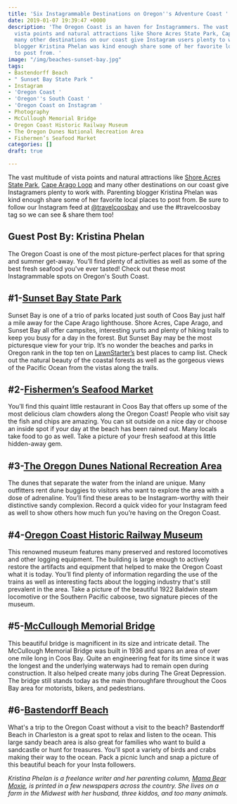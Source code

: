 ```yaml
---
title: 'Six Instagrammable Destinations on Oregon''s Adventure Coast '
date: 2019-01-07 19:39:47 +0000
description: 'The Oregon Coast is an haven for Instagrammers. The vast multitude of
  vista points and natural attractions like Shore Acres State Park, Cape Arago Loop and
  many other destinations on our coast give Instagram users plenty to work with. Parenting
  blogger Kristina Phelan was kind enough share some of her favorite local places
  to post from. '
image: "/img/beaches-sunset-bay.jpg"
tags:
- Bastendorff Beach
- " Sunset Bay State Park "
- Instagram
- 'Oregon Coast '
- 'Oregon''s South Coast '
- 'Oregon Coast on Instagram '
- Photography
- McCullough Memorial Bridge
- Oregon Coast Historic Railway Museum
- The Oregon Dunes National Recreation Area
- Fishermen’s Seafood Market
categories: []
draft: true

---
```

The vast multitude of vista points and natural attractions like [Shore Acres State Park](https://oregonsadventurecoast.com/tags/shore-acres-state-park/), [Cape Arago Loop](https://oregonsadventurecoast.com/img/cape-arago-loop-itinerary-2018.pdf) and many other destinations on our coast give Instagramers plenty to work with. Parenting blogger Kristina Phelan was kind enough share some of her favorite local places to post from. Be sure to follow our Instagram feed at [@travelcoosbay](https://www.instagram.com/travelcoosbay/) and use the #travelcoosbay tag so we can see & share them too! 

## **Guest Post By: Kristina Phelan**

The Oregon Coast is one of the most picture-perfect places for that spring and summer get-away. You’ll find plenty of activities as well as some of the best fresh seafood you've ever tasted! Check out these most Instagrammable spots on Oregon's South Coast.

## #1-[Sunset Bay State Park](https://oregonstateparks.org/index.cfm?do=parkPage.dsp_parkPage&parkId=70)

Sunset Bay is one of a trio of parks located just south of Coos Bay just half a mile away for the Cape Arago lighthouse. Shore Acres, Cape Arago, and Sunset Bay all offer campsites, interesting yurts and plenty of hiking trails to keep you busy for a day in the forest. But Sunset Bay may be the most picturesque view for your trip. It’s no wonder the beaches and parks in Oregon rank in the top ten on [LawnStarter’s](https://www.lawnstarter.com/) best places to camp list. Check out the natural beauty of the coastal forests as well as the gorgeous views of the Pacific Ocean from the vistas along the trails.

## #2-[Fishermen’s Seafood Market](http://fishermensseafoodmarket.com/)

You’ll find this quaint little restaurant in Coos Bay that offers up some of the most delicious clam chowders along the Oregon Coast! People who visit say the fish and chips are amazing. You can sit outside on a nice day or choose an inside spot if your day at the beach has been rained out. Many locals take food to go as well. Take a picture of your fresh seafood at this little hidden-away gem.

## #3-[The Oregon Dunes National Recreation Area](https://oregonsadventurecoast.com/tripideas/oregon-dunes-national-recreation-area/)

The dunes that separate the water from the inland are unique. Many outfitters rent dune buggies to visitors who want to explore the area with a dose of adrenaline. You’ll find these areas to be Instagram-worthy with their distinctive sandy complexion. Record a quick video for your Instagram feed as well to show others how much fun you’re having on the Oregon Coast.

## **#4**-[Oregon Coast Historic Railway Museum](https://www.tripadvisor.com/Attraction_Review-g51813-d10553259-Reviews-Oregon_Coast_Historical_Railway-Coos_Bay_Oregon.html)

This renowned museum features many preserved and restored locomotives and other logging equipment. The building is large enough to actively restore the artifacts and equipment that helped to make the Oregon Coast what it is today. You’ll find plenty of information regarding the use of the trains as well as interesting facts about the logging industry that's still prevalent in the area. Take a picture of the beautiful 1922 Baldwin steam locomotive or the Southern Pacific caboose, two signature pieces of the museum.

## #5-[McCullough Memorial Bridge](https://www.tripadvisor.com/Attraction_Review-g51813-d4725395-Reviews-McCullough_Memorial_Bridge-Coos_Bay_Oregon.html)

This beautiful bridge is magnificent in its size and intricate detail. The McCullough Memorial Bridge was built in 1936 and spans an area of over one mile long in Coos Bay. Quite an engineering feat for its time since it was the longest and the underlying waterways had to remain open during construction. It also helped create many jobs during The Great Depression. The bridge still stands today as the main thoroughfare throughout the Coos Bay area for motorists, bikers, and pedestrians.

## #6-[Bastendorff Beach](https://oregonsadventurecoast.com/blog/2017-08-29-spotlight-on-bastendorff-beach/)

What's a trip to the Oregon Coast without a visit to the beach? Bastendorff Beach in Charleston is a great spot to relax and listen to the ocean. This large sandy beach area is also great for families who want to build a sandcastle or hunt for treasures. You'll spot a variety of birds and crabs making their way to the ocean. Pack a picnic lunch and snap a picture of this beautiful beach for your Insta followers.

_Kristina Phelan is a freelance writer and her parenting column,_ [_Mama Bear Moxie_](https://www.mamabearmoxie.com/)_, is printed in a few newspapers across the country. She lives on a farm in the Midwest with her husband, three kiddos, and too many animals._